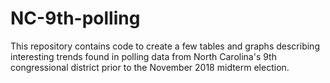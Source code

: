 # NC-9th-polling
This repository contains code to create a few tables and graphs describing interesting trends found in polling data from North Carolina's 9th congressional district prior to the November 2018 midterm election.
